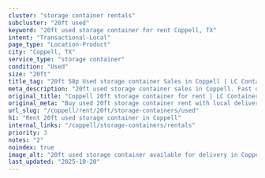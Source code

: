 ```yaml
---
cluster: "storage container rentals"
subcluster: "20ft used"
keyword: "20ft used storage container for rent Coppell, TX"
intent: "Transactional-Local"
page_type: "Location-Product"
city: "Coppell, TX"
service_type: "storage container"
condition: "Used"
size: "20ft"
title_tag: "20ft 58p Used storage container Sales in Coppell | LC Container"
meta_description: "20ft used storage container sales in Coppell. Fast delivery, competitive pricing. Serving storage containers area. Quote ID: GYS. Call (214) 524-4168 for your free quote today."
original_title: "Coppell 20ft storage container for rent | LC Container"
original_meta: "Buy used 20ft storage container rent with local delivery in Coppell, TX. LC Container — local Since 2003. Request a fast quote today."
url_slug: "/coppell/rent/20ft/storage-containers/used"
h1: "Rent 20ft used storage container in Coppell"
internal_links: "/coppell/storage-containers/rentals"
priority: 3
notes: "2"
noindex: true
image_alt: "20ft used storage container available for delivery in Coppell"
last_updated: "2025-10-20"
---
```


<!-- TODO: Add unique city/inventory copy, images, and internal links here. -->
